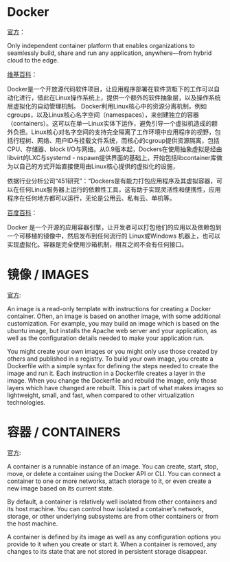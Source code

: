 # Docker
[官方](https://www.docker.com/why-docker)：

Only independent container platform that enables organizations to seamlessly build, share and run any application, anywhere—from hybrid cloud to the edge.

[维基百科](https://wikipedia.tw.wjbk.site/wiki/Docker)：

Docker是一个开放源代码软件项目，让应用程序部署在软件货柜下的工作可以自动化进行，借此在Linux操作系统上，提供一个额外的软件抽象层，以及操作系统层虚拟化的自动管理机制。
Docker利用Linux核心中的资源分离机制，例如cgroups，以及Linux核心名字空间（namespaces），来创建独立的容器（containers）。这可以在单一Linux实体下运作，避免引导一个虚拟机造成的额外负担。Linux核心对名字空间的支持完全隔离了工作环境中应用程序的视野，包括行程树、网络、用户ID与挂载文件系统，而核心的cgroup提供资源隔离，包括CPU、存储器、block I/O与网络。从0.9版本起，Dockers在使用抽象虚拟是经由libvirt的LXC与systemd - nspawn提供界面的基础上，开始包括libcontainer库做为以自己的方式开始直接使用由Linux核心提供的虚拟化的设施，

依据行业分析公司“451研究”：“Dockers是有能力打包应用程序及其虚拟容器，可以在任何Linux服务器上运行的依赖性工具，这有助于实现灵活性和便携性，应用程序在任何地方都可以运行，无论是公用云、私有云、单机等。

[百度百科](https://baike.baidu.com/item/Docker/13344470?fr=aladdin)：

Docker 是一个开源的应用容器引擎，让开发者可以打包他们的应用以及依赖包到一个可移植的镜像中，然后发布到任何流行的 Linux或Windows 机器上，也可以实现虚拟化。容器是完全使用沙箱机制，相互之间不会有任何接口。

# 镜像 / IMAGES
  
[官方](https://docs.docker.com/engine/docker-overview/):
  
An image is a read-only template with instructions for creating a Docker container. Often, an image is based on another image, with some additional customization. For example, you may build an image which is based on the ubuntu image, but installs the Apache web server and your application, as well as the configuration details needed to make your application run.

You might create your own images or you might only use those created by others and published in a registry. To build your own image, you create a Dockerfile with a simple syntax for defining the steps needed to create the image and run it. Each instruction in a Dockerfile creates a layer in the image. When you change the Dockerfile and rebuild the image, only those layers which have changed are rebuilt. This is part of what makes images so lightweight, small, and fast, when compared to other virtualization technologies.


     
# 容器 / CONTAINERS
[官方](https://docs.docker.com/engine/docker-overview/):

A container is a runnable instance of an image. You can create, start, stop, move, or delete a container using the Docker API or CLI. You can connect a container to one or more networks, attach storage to it, or even create a new image based on its current state.

By default, a container is relatively well isolated from other containers and its host machine. You can control how isolated a container’s network, storage, or other underlying subsystems are from other containers or from the host machine.

A container is defined by its image as well as any configuration options you provide to it when you create or start it. When a container is removed, any changes to its state that are not stored in persistent storage disappear.
